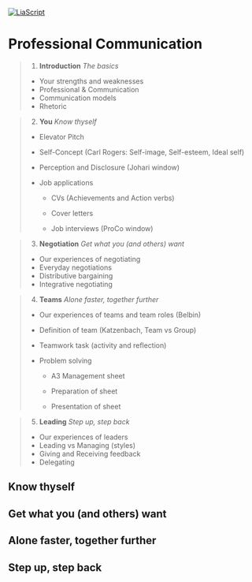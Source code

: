 <!--
author:   Mark J. Jacob
email:    mark.jacob@iuz.tu-freiberg.de
version:  0.1.0
language: en
narrator: US English Female

comment:  Session 0 of the module Professional Communication.

-->

[![LiaScript](https://raw.githubusercontent.com/LiaScript/LiaScript/master/badges/course.svg)](https://liascript.github.io/course/?https://github.com/TUBAF-IUZ-LiaScript/ProfComm/blob/main/SUUUpoRT_PC_0.md)

# Professional Communication

> 1. **Introduction** *The basics*
> 
> - Your strengths and weaknesses
> - Professional & Communication
> - Communication models
> - Rhetoric

> 2. **You** *Know thyself*
>
> - Elevator Pitch
> - Self-Concept (Carl Rogers: Self-image, Self-esteem, Ideal self)
> - Perception and Disclosure (Johari window)
> - Job applications
>
>    - CVs (Achievements and Action verbs)
>
>    - Cover letters
>    - Job interviews (ProCo window)

> 3. **Negotiation** *Get what you (and others) want*
>
> - Our experiences of negotiating
> - Everyday negotiations
> - Distributive bargaining
> - Integrative negotiating

> 4. **Teams** *Alone faster, together further*
>
> - Our experiences of teams and team roles (Belbin)
> - Definition of team (Katzenbach, Team vs Group)
> - Teamwork task (activity and reflection)
> - Problem solving
>
>    - A3 Management sheet
>
>    - Preparation of sheet
>
>    - Presentation of sheet

> 5. **Leading** *Step up, step back*
>
> - Our experiences of leaders
> - Leading vs Managing (styles)
> - Giving and Receiving feedback
> - Delegating

## Know thyself


## Get what you (and others) want


## Alone faster, together further


## Step up, step back